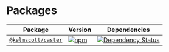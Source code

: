 # Packages

| Package | Version | Dependencies |
|--------|-------|------------|
| [`@kelmscott/caster`](/packages/caster) | [![npm](https://img.shields.io/npm/v/@kelmscott/caster.svg?maxAge=3600)](https://www.npmjs.com/package/@kelmscott/caster) | [![Dependency Status](https://david-dm.org/kelmscott/caster.svg?path=packages/caster)](https://david-dm.org/kelmscott/caster?path=packages/caster) |

